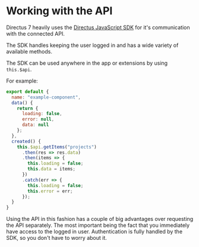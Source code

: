 # Working with the API

Directus 7 heavily uses the [Directus JavaScript SDK](https://github.com/directus/directus-sdk-javascript/) for it's communication with the connected API.

The SDK handles keeping the user logged in and has a wide variety of available methods.

The SDK can be used anywhere in the app or extensions by using `this.$api`.

For example:

```js
export default {
  name: "example-component",
  data() {
    return {
      loading: false,
      error: null,
      data: null
    };
  },
  created() {
    this.$api.getItems("projects")
      .then(res => res.data)
      .then(items => {
        this.loading = false;
        this.data = items;
      })
      .catch(err => {
        this.loading = false;
        this.error = err;
      });
  }
}
```

Using the API in this fashion has a couple of big advantages over requesting the API separately. The most important being the fact that you immediately have access to the logged in user. 
Authentication is fully handled by the SDK, so you don't have to worry about it.
